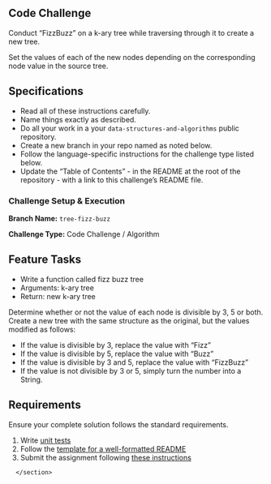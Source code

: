 <section style="height: auto;">
        <h1 id="code-challenge">Code Challenge</h1>

<p>Conduct “FizzBuzz” on a k-ary tree while traversing through it to create a new tree.</p>

<p>Set the values of each of the new nodes depending on the corresponding node value in the source tree.</p>

<h2 id="specifications">Specifications</h2>

<ul>
  <li>Read all of these instructions carefully.</li>
  <li>Name things exactly as described.</li>
  <li>Do all your work in a your <code class="language-plaintext highlighter-rouge">data-structures-and-algorithms</code> public repository.</li>
  <li>Create a new branch in your repo named as noted below.</li>
  <li>Follow the language-specific instructions for the challenge type listed below.</li>
  <li>Update the “Table of Contents” - in the README at the root of the repository - with a link to this challenge’s README file.</li>
</ul>

<h3 id="challenge-setup--execution">Challenge Setup &amp; Execution</h3>

<p><strong>Branch Name:</strong> <code class="language-plaintext highlighter-rouge">tree-fizz-buzz</code></p>

<p><strong>Challenge Type:</strong> Code Challenge / Algorithm</p>

<h2 id="feature-tasks">Feature Tasks</h2>

<ul>
  <li>Write a function called fizz buzz tree</li>
  <li>Arguments: k-ary tree</li>
  <li>Return: new k-ary tree</li>
</ul>

<p>Determine whether or not the value of each node is divisible by 3, 5 or both. Create a new tree with the same structure as the original, but the values modified as follows:</p>

<ul>
  <li>If the value is divisible by 3, replace the value with “Fizz”</li>
  <li>If the value is divisible by 5, replace the value with “Buzz”</li>
  <li>If the value is divisible by 3 and 5, replace the value with “FizzBuzz”</li>
  <li>If the value is not divisible by 3 or 5, simply turn the number into a String.</li>
</ul>

<h2 id="requirements">Requirements</h2>

<p>Ensure your complete solution follows the standard requirements.</p>

<ol>
  <li>Write <a href="../../Challenge_Testing" target="_blank">unit tests</a></li>
  <li>Follow the <a href="../../Challenge_Documentation" target="_blank">template for a well-formatted README</a></li>
  <li>Submit the assignment following <a href="../../Challenge_Submission" target="_blank">these instructions</a></li>
</ol>


      </section>